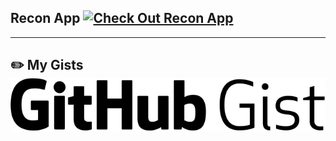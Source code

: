 ## Recon App [![Check Out Recon App](https://recon.us.com/img/favicon.ico)](https://recon.us.com)
------
## ✏️ My Gists [![ My Gists](https://raw.githubusercontent.com/b4b4r07/i/master/gist/logo.png)](https://gist.github.com/hostinfodev)

